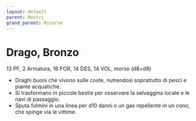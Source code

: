 ```yaml
---
layout: default
parent: Mostri
grand_parent: Risorse
---
```


# Drago, Bronzo

13 PF, 2 Armatura, 16 FOR, 14 DES, 14 VOL, morso (d8+d8)

- Draghi buoni che vivono sulle coste, nutrendosi soprattutto di pesci e piante acquatiche.
- Si trasformano in piccole bestie per osservare la selvaggina locale e le navi di passaggio.
- Sputa fulmini in una linea per d10 danni o un gas repellente in un cono, che spinge via le vittime.